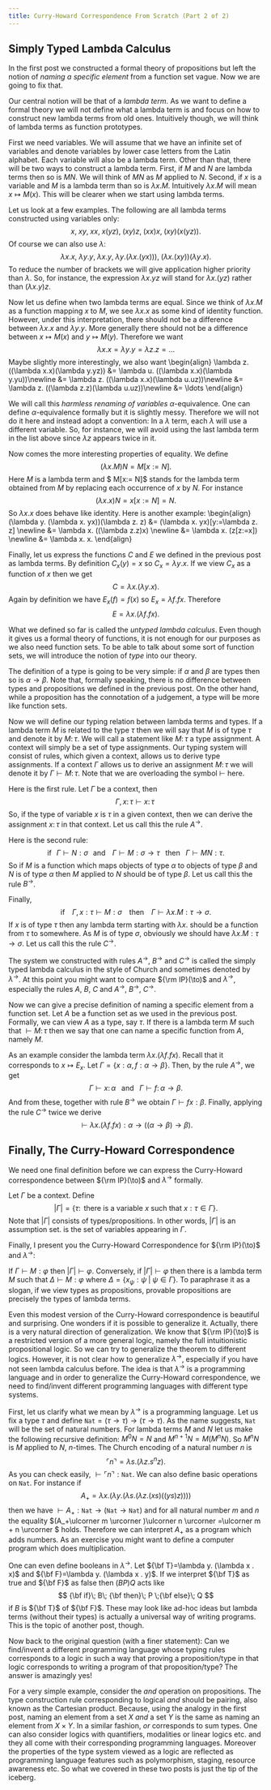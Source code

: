 ```yaml
---
title: Curry-Howard Correspondence From Scratch (Part 2 of 2)
---
```


## Simply Typed Lambda Calculus

In the first post we constructed a formal theory of propositions but left the
notion of *naming a specific element* from a function set vague. Now we are going to fix that.

Our central notion will be that of a *lambda term*. As we want to define a formal theory we will
not define what a lambda term is and focus on how to construct new lambda terms from old ones. Intuitively
though, we will think of lambda terms as function prototypes.

First we need variables. We will assume that we have an infinite set of variables and denote
variables by lower case letters from the Latin alphabet. Each variable will also be a lambda term.
Other than that, there will be two ways to construct a lambda term. First, if $M$ and $N$ are
lambda terms then so is $MN$. We will think of $MN$ as $M$ applied to $N$. Second,
if $x$ is a variable and $M$ is a lambda term than so is $\lambda x.M$. Intuitively
$\lambda x.M$ will mean $x\mapsto M(x)$. This will be clearer when we start using lambda terms.

Let us look at a few examples. The following are all lambda terms constructed using variables only:
$$
  x,\; xy,\; xx,\; x(yz),\; (xy)z,\; (xx)x,\; (xy)(x(yz)).
$$
Of course we can also use $\lambda$:
$$
  \lambda x.x,\; \lambda y. y,\; \lambda x. y,\; \lambda y. (\lambda x. (yx))),\;
  (\lambda x. (xy))(\lambda y. x).
$$
To reduce the number of brackets we will give application higher priority than $\lambda$.
So, for instance, the expression $\lambda x. yz$ will stand for $\lambda x. (yz)$ rather than
$(\lambda x. y)z$.

Now let us define when two lambda terms are equal. Since we think of $\lambda x.M$ as a function
mapping $x$ to $M$, we see $\lambda x.x$ as some kind of identity function. However, under
this interpretation, there should not be a difference between $\lambda x.x$ and $\lambda y.y$.
More generally there should not be a difference between $x\mapsto M(x)$ and $y\mapsto M(y)$.
Therefore we want
$$
  \lambda x. x  = \lambda y. y = \lambda z. z = \ldots
$$
Maybe slightly more interestingly, we also want
\begin{align}
\lambda z. ((\lambda x.x)(\lambda y.yz))   &=
\lambda u. ((\lambda x.x)(\lambda y.yu))\newline &=
\lambda z. ((\lambda x.x)(\lambda u.uz))\newline &=
\lambda z. ((\lambda z.z)(\lambda u.uz))\newline &=
\ldots
\end{align}

We will call this *harmless renaming of variables* $\alpha$-equivalence. One can define $\alpha$-equivalence
formally but it is slightly messy. Therefore we will not do it here and instead adopt a convention: In a $\lambda$
term, each $\lambda$ will use a different variable. So, for instance, we will avoid using the last lambda term
in the list above since $\lambda z$ appears twice in it.

Now comes the more interesting properties of equality. We define
$$
  (\lambda x. M)N = M[x:= N].
$$
Here $M$ is a lambda term and $ M[x:= N]$ stands for the lambda term obtained from $M$ by replacing each
occurrence of $x$ by $N$. For instance
$$
  (\lambda x. x) N = x[x := N] = N.
$$
So $\lambda x. x$ does behave like identity. Here is another example:
\begin{align}
(\lambda y. (\lambda x. yx))(\lambda z. z)  &= (\lambda x. yx)[y:=\lambda z. z] \newline
&= \lambda x. ((\lambda z.z)x) \newline
&= \lambda x. (z[z:=x]) \newline
&= \lambda x. x.
\end{align}

Finally, let us express the functions $C$ and $E$ we defined in the previous post as lambda terms. By definition
$C_x(y)=x$ so $C_x = \lambda y. x$. If we view $C_x$  as a function of $x$ then we get
$$
  C = \lambda x. (\lambda y. x).
$$
Again by definition we have $E_x(f) = f(x)$ so $E_x = \lambda f. f x$. Therefore
$$
  E = \lambda x. (\lambda f. f x).
$$

What we defined so far is called the *untyped lambda calculus*. Even though it gives us a formal theory of
functions, it is not enough for our purposes as we also need function sets. To be able to talk about some
sort of function sets, we will introduce the notion of *type* into our theory.

The definition of a type is going to be very simple: if $\alpha$ and  $\beta$ are types then so is
$\alpha\to\beta$. Note that, formally speaking, there is no difference between types and propositions we defined in the
previous post. On the other hand, while a proposition has the connotation of a judgement, a type will be
more like function sets.

Now we will define our typing relation between lambda terms and types. If a lambda term $M$ is related to the type
$\tau$ then we will say that $M$ is of type $\tau$ and denote it by $M\colon\tau$. We will call
a statement like $M\colon\tau$ a type assignment. A context will simply be a set of type assignments. Our typing system
will consist of rules, which given a context, allows us to derive type assignments. If a context $\Gamma$ allows us
to derive an assignment $M\colon\tau$ we will denote it by $\Gamma\vdash M\colon\tau$. Note that we are overloading
the symbol $\vdash$ here.

Here is the first rule. Let $\Gamma$ be a context, then
$$
  \Gamma,x\colon\tau\vdash x\colon\tau\
$$
So, if the type of variable $x$ is $\tau$ in a given context, then we can derive the assignment $x\colon\tau$
in that context. Let us call this the rule $A^\to$.

Here is the second rule:
$$
  \text{if }\;\,
  \Gamma\vdash N:\sigma\;\,
  \text{ and }\;\,\
  \Gamma\vdash M:\sigma\to\tau\;\;
  \text{ then }\;\;\Gamma\vdash MN:\tau.
$$
So if $M$ is a function which maps objects of type $\alpha$ to objects of type $\beta$ and
$N$ is of type $\alpha$ then $M$ applied to $N$ should be of type $\beta$. Let us call this
the rule $B^\to$.

Finally,
$$
  \text{if }\;\;\;
  \Gamma,x:\tau\vdash M:\sigma \;\;\;
  \text{ then }\;\;\;
  \Gamma\vdash \lambda x. M:\tau\to\sigma.
$$
If $x$ is of type $\tau$ then any lambda term starting with $\lambda x.$ should be a function
from $\tau$ to somewhere. As $M$ is of type $\sigma$, obviously we should have $\lambda x. M:\tau\to\sigma$.
Let us call this the rule $C^\to$.

The system we constructed with rules $A^\to$, $B^\to$ and $C^\to$ is called the simply typed
lambda calculus in the style of Church and sometimes denoted by $\lambda^\to$. At this point you might
want to compare ${\rm IP}(\to)$ and $\lambda^\to$, especially the rules $A$, $B$, $C$
and $A^\to$, $B^\to$, $C^\to$.

Now we can give a precise definition of naming a specific element from a function set. Let $A$ be a function
set as we used in the previous post. Formally, we can view $A$ as a type, say $\tau$. If there is a
lambda term $M$ such that $\vdash M\colon\tau$ then we say that one can name a specific function from
$A$, namely $M$.

As an example consider the lambda term $\lambda x.(\lambda f.f x)$. Recall that it corresponds to
$x\mapsto E_x$. Let $\Gamma=\{x:\alpha,\,f:\alpha\to\beta\}$. Then, by the rule $A^\to$, we
get
$$
  \Gamma\vdash x\colon\alpha \;\;
  \text{ and }\;\;
  \Gamma\vdash f\colon\alpha\to\beta.
$$
And from these, together with rule $B^\to$ we obtain $\Gamma\vdash f x: \beta$. Finally, applying
the rule $C^\to$ twice we derive
$$
  \vdash \lambda x. (\lambda f. f x) : \alpha\to((\alpha\to\beta)\to\beta).
$$

## Finally, The Curry-Howard Correspondence
We need one final definition before we can express the Curry-Howard correspondence between ${\rm IP}(\to)$ and
$\lambda^\to$ formally.

Let $\Gamma$ be a context. Define
$$
  |\Gamma| =\{\tau \colon \text{ there is a variable $x$ such that } x : \tau\in\Gamma\}.
$$
Note that $|\Gamma|$ consists of types/propositions. In other words, $|\Gamma|$ is an assumption set. is the set of variables
appearing in $\Gamma$.

Finally, I present you the Curry-Howard Correspondence for ${\rm IP}(\to)$ and $\lambda^\to$:

If $\Gamma\vdash M:\varphi$ then $|\Gamma|\vdash\varphi$. Conversely, if $|\Gamma|\vdash\varphi$ then
there is a lambda term $M$ such that $\Delta\vdash M:\varphi$ where $\Delta=\{x_\psi:\psi\;|\; \psi\in\Gamma\}$.
To paraphrase it as a slogan, if we view types as propositions, provable propositions are precisely the types of
lambda terms.

Even this modest version of the Curry-Howard correspondence is beautiful and surprising. One wonders if it is possible to
generalize it. Actually, there is a very natural direction of generalization. We know that ${\rm IP}(\to)$ is a restricted version
of a more general logic, namely the full intuitionistic propositional logic. So we can try to generalize the theorem
to different logics. However, it is not clear how to generalize $\lambda^\to$, especially if you have not seen lambda calculus
before. The idea is that $\lambda^\to$ is a programming language and in order to generalize the Curry-Howard correspondence, we need
to find/invent different programming languages with different type systems.

First, let us clarify what we mean by $\lambda^\to$ is a programming language. Let us fix a type $\tau$ and define
$\texttt{Nat}=(\tau\to\tau)\to(\tau\to\tau)$. As the name suggests, $\texttt{Nat}$ will be the set of natural
numbers. For lambda terms $M$ and $N$ let us make the following recursive definition: $M^0N = N$ and
$M^{n+1}N=M(M^nN)$. So $M^nN$ is $M$ applied to $N$, $n$-times. The Church encoding
of a natural number $n$ is
$$
  \ulcorner n \urcorner = \lambda s. (\lambda z. s^n z).
$$
As you can check easily, $\vdash \ulcorner n \urcorner : \texttt{Nat}$. We can also define basic operations on $\texttt{Nat}$.
For instance if
$$
  A_+ = \lambda x. (\lambda y. (\lambda s. (\lambda z. (xs)((ys)z))))
$$
then we have $\vdash A_+ : \texttt{Nat} \to (\texttt{Nat} \to \texttt{Nat})$ and for all natural number $m$ and $n$ the
equality $(A_+\ulcorner m \urcorner )\ulcorner n \urcorner =\ulcorner m + n \urcorner $ holds. Therefore we can interpret
$A_+$ as a program which adds numbers. As an exercise you might want to define a computer program which does multiplication.

One can even define booleans in $\lambda^\to$. Let ${\bf T}=\lambda y. (\lambda x . x)$ and ${\bf F}=\lambda y. (\lambda x . y)$.
If we interpret ${\bf T}$ as true and ${\bf F}$ as false then $(BP)Q$ acts like
$$
  {\bf if}\; B\; {\bf then}\; P \;{\bf else}\; Q
$$
if $B$ is ${\bf T}$ of ${\bf F}$. These may look like ad-hoc ideas but lambda terms (without their types) is actually a
universal way of writing programs. This is the topic of another post, though.

Now back to the original question (with a finer statement): Can we find/invent a different programming language whose typing rules
corresponds to a logic in such a way that proving a proposition/type in that logic corresponds to writing a program of that
proposition/type? The answer is amazingly yes!

For a very simple example, consider the *and* operation on propositions.
The type construction rule corresponding to logical *and* should be pairing, also known as the Cartesian product. Because, using the analogy
in the first post, naming an element from a set $X$ *and*  a set $Y$ is the same as naming an element from $X\times Y$.
In a similar fashion, *or* corresponds to sum types. One can also consider logics with quantifiers, modalities or linear logics etc. and they
all come with their corresponding programming languages. Moreover the properties of the type system viewed as a logic are reflected as
programming language features such as polymorphism, staging, resource awareness etc. So what we covered in these two posts is just the tip
of the iceberg.
